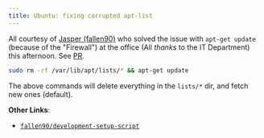 ```yaml
---
title: Ubuntu: fixing corrupted apt-list
---
```


All courtesy of [Jasper (fallen90)](https://github.com/fallen90) who solved the issue with `apt-get update` (because of the "Firewall") at the office (All *thanks* to the IT Department) this afternoon. See [PR](https://github.com/fallen90/developement-setup-script/pull/1).

```bash
sudo rm -rf /var/lib/apt/lists/* && apt-get update
```

The above commands will delete everything in the `lists/*` dir, and fetch new ones (default).

**Other Links**:
- [`fallen90/development-setup-script`](https://github.com/fallen90/developement-setup-script)
